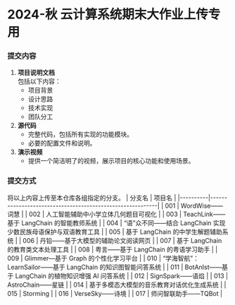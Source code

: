 # 2024-秋 云计算系统期末大作业上传专用



### 提交内容
1. **项目说明文档**  
   包括以下内容：
   - 项目背景  
   - 设计思路  
   - 技术实现  
   - 团队分工  
2. **源代码**  
   - 完整代码，包括所有实现的功能模块。  
   - 必要的配置文件和说明。
3. **演示视频**  
   - 提供一个简洁明了的视频，展示项目的核心功能和使用场景。

### 提交方式
将以上内容上传至本仓库各组指定的分支。
| 分支名   | 项目名                                                    |
|----------|-----------------------------------------------------------|
| 001      | WordWise——词慧                                            |
| 002      | 人工智能辅助中小学立体几何题目可视化                      |
| 003      | TeachLink——基于 LangChain 的智能教师系统                  |
| 004      | “语”众不同——结合 LangChain 实现少数民族母语保护与双语教育工具 |
| 005      | 基于 LangChain 的中学生解题辅助系统                       |
| 006      | 丹铅——基于大模型的辅助论文阅读网页                        |
| 007      | 基于 LangChain 的教育类文本处理工具                       |
| 008      | 粤言——基于 LangChain 的粤语学习助手                       |
| 009      | Glimmer—基于 Graph 的个性化学习平台                       |
| 010      | “学海智航”：LearnSailor——基于 LangChain 的知识图智能问答系统 |
| 011      | BotAnIst——基于 LangChain 的植物知识增强 AI 问答系统       |
| 012      | SignSpark——语焰                                           |
| 013      | AstroChain——星链                                          |
| 014      | 基于多模态大模型的音乐教育对话优化生成系统                 |
| 015      | Storming                                                  |
| 016      | VerseSky——诗境                                            |
| 017      | 师问智联助手——TQBot                                       |
